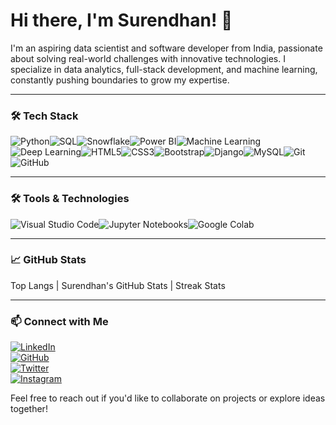 

# **Hi there, I'm Surendhan! 👋**  
I'm an aspiring data scientist and software developer from India, passionate about solving real-world challenges with innovative technologies. I specialize in data analytics, full-stack development, and machine learning, constantly pushing boundaries to grow my expertise.  

---

### 🛠️ **Tech Stack**  
<div style="display: flex; flex-wrap: wrap;">
  <img src="https://img.shields.io/badge/-Python-3776AB?logo=python&logoColor=white&style=flat" alt="Python">
  <img src="https://img.shields.io/badge/-SQL-003B57?logo=sqlite&logoColor=white&style=flat" alt="SQL">
  <img src="https://img.shields.io/badge/-Snowflake-29B5E8?logo=snowflake&logoColor=white&style=flat" alt="Snowflake">
  <img src="https://img.shields.io/badge/-Power%20BI-F2C811?logo=power-bi&logoColor=white&style=flat" alt="Power BI">
  <img src="https://img.shields.io/badge/-Machine%20Learning-0071C5?logo=scikit-learn&logoColor=white&style=flat" alt="Machine Learning">
  <img src="https://img.shields.io/badge/-Deep%20Learning-FF6F00?logo=pytorch&logoColor=white&style=flat" alt="Deep Learning">
  <img src="https://img.shields.io/badge/-HTML5-E34F26?logo=html5&logoColor=white&style=flat" alt="HTML5">
  <img src="https://img.shields.io/badge/-CSS3-1572B6?logo=css3&logoColor=white&style=flat" alt="CSS3">
  <img src="https://img.shields.io/badge/-Bootstrap-563D7C?logo=bootstrap&logoColor=white&style=flat" alt="Bootstrap">
  <img src="https://img.shields.io/badge/-Django-092E20?logo=django&logoColor=white&style=flat" alt="Django">
  <img src="https://img.shields.io/badge/-MySQL-4479A1?logo=mysql&logoColor=white&style=flat" alt="MySQL">
  <img src="https://img.shields.io/badge/-Git-F05032?logo=git&logoColor=white&style=flat" alt="Git">
  <img src="https://img.shields.io/badge/-GitHub-181717?logo=github&logoColor=white&style=flat" alt="GitHub">
</div>

---

### 🛠️ **Tools & Technologies**  
<div style="display: flex; flex-wrap: wrap;">
  <img src="https://img.shields.io/badge/-Visual%20Studio%20Code-007ACC?logo=visual-studio-code&logoColor=white&style=flat" alt="Visual Studio Code">
  <img src="https://img.shields.io/badge/-Jupyter%20Notebooks-F37626?logo=jupyter&logoColor=white&style=flat" alt="Jupyter Notebooks">
  <img src="https://img.shields.io/badge/-Google%20Colab-F9AB00?logo=google-colab&logoColor=white&style=flat" alt="Google Colab">
</div>

---

### 📈 **GitHub Stats**  
Top Langs | Surendhan's GitHub Stats | Streak Stats  

---

### 📫 **Connect with Me**  
[![LinkedIn](https://img.shields.io/badge/-LinkedIn-0A66C2?logo=linkedin&logoColor=white&style=flat)](#)  
[![GitHub](https://img.shields.io/badge/-GitHub-181717?logo=github&logoColor=white&style=flat)](#)  
[![Twitter](https://img.shields.io/badge/-Twitter-1DA1F2?logo=twitter&logoColor=white&style=flat)](#)  
[![Instagram](https://img.shields.io/badge/-Instagram-E4405F?logo=instagram&logoColor=white&style=flat)](#)  

Feel free to reach out if you'd like to collaborate on projects or explore ideas together!  
